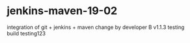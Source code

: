 # jenkins-maven-19-02
integration of  git + jenkins + maven
change by developer B
v1.1.3
testing
build
testing123
